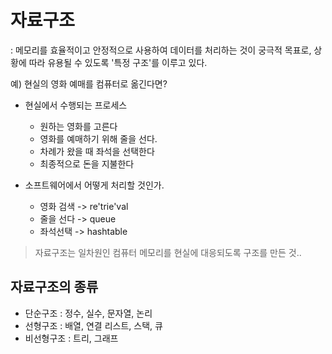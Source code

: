 # 자료구조

: 메모리를 효율적이고 안정적으로 사용하여 데이터를 처리하는 것이 궁극적 목표로, 상황에 따라 유용될 수 있도록 '특정 구조'를 이루고 있다.

예) 현실의 영화 예매를 컴퓨터로 옮긴다면?

- 현실에서 수행되는 프로세스

  - 원하는 영화를 고른다
  - 영화를 예매하기 위해 줄을 선다.
  - 차례가 왔을 때 좌석을 선택한다
  - 최종적으로 돈을 지불한다

- 소프트웨어에서 어떻게 처리할 것인가.
  - 영화 검색 -> re'trie'val
  - 줄을 선다 -> queue
  - 좌석선택 -> hashtable

> 자료구조는 일차원인 컴퓨터 메모리를 현실에 대응되도록 구조를 만든 것..

## 자료구조의 종류

- 단순구조 : 정수, 실수, 문자열, 논리
- 선형구조 : 배열, 연결 리스트, 스택, 큐
- 비선형구조 : 트리, 그래프

 <!-- 비선형구조와 선형구조의 차이는 자료들간의 앞, 뒤 관계가 1:1인지 / 1:n인지 -->
